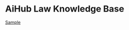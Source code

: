 # AiHub Law Knowledge Base
 
[Sample](../sample/aihub_law_kb.txt)
 
<!-- MARKDOWN-AUTO-DOCS:START (CODE:src=../../../ekorpkit/resources/corpora/aihub_law_kb.yaml) --> 
<!-- MARKDOWN-AUTO-DOCS:END -->
